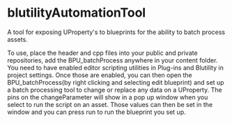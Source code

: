 # blutilityAutomationTool
A tool for exposing UProperty's to blueprints for the ability to batch process assets.


To use, place the header and cpp files into your public and private repositories, add the BPU_batchProcess anywhere in your content folder.  You need to have enabled editor scripting utilities in Plug-ins and Blutility in project settings.  Once those are enabled, you can then open the BPU_batchProcess(by right clicking and selecting edit blueprint) and set up a batch processing tool to change or replace any data on a UProperty.  The pins on the changeParameter will show in a pop up window when you select to run the script on an asset.  Those values can then be set in the window and you can press run to run the blueprint you set up.